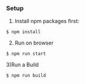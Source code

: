 ### Setup

1) Install npm packages first:
```
$ npm install
```

2) Run on browser
```
$ npm run start
```
3)Run a Build
```
$ npm run build
```
